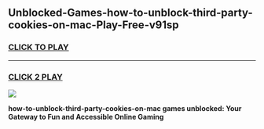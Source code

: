 
## Unblocked-Games-how-to-unblock-third-party-cookies-on-mac-Play-Free-v91sp
<h3>
<a href="https://premium76.site?title=how-to-unblock-third-party-cookies-on-mac&ref=23A">CLICK TO PLAY</a></h3>
<hr>

<h3>
<a href="https://premium76.site?title=how-to-unblock-third-party-cookies-on-mac&ref=23A">CLICK 2 PLAY</a>
  
</h3>

<a href="https://premium76.site?title=how-to-unblock-third-party-cookies-on-mac&ref=23A"><img src="https://clearcache.store/games.png"></a>


**how-to-unblock-third-party-cookies-on-mac games unblocked: Your Gateway to Fun and Accessible Online Gaming**
